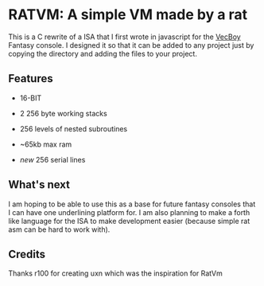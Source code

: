 #   RATVM: A simple VM made by a rat

This is a C rewrite of a ISA that I first wrote in javascript for the [VecBoy](https://github.com/gamemake-eng/VecBoy) Fantasy console. I designed it so that it can be added to any project just by copying the directory and adding the files to your project.

##  Features

-   16-BIT

-   2 256 byte working stacks

-   256 levels of nested subroutines

-   ~65kb max ram

-   *new* 256 serial lines

##  What's next

I am hoping to be able to use this as a base for future fantasy consoles that I can have one underlining platform for. I am also planning to make a forth like language for the ISA to make development easier (because simple rat asm can be hard to work with).

##  Credits

Thanks r100 for creating uxn which was the inspiration for RatVm
